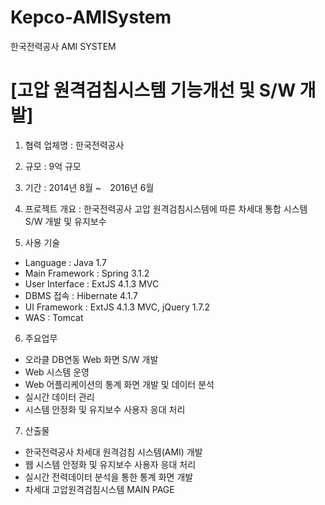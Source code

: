 

# Kepco-AMISystem
한국전력공사 AMI SYSTEM


# [고압 원격검침시스템 기능개선 및 S/W 개발]

1. 협력 업체명 : 한국전력공사
2. 규모 : 9억 규모
3. 기간 : 2014년 8월 ~　2016년 6월
4. 프로젝트 개요 : 한국전력공사 고압 원격검침시스템에 따른 차세대 통합 시스템 S/W 개발 및 유지보수

5. 사용 기술 
* Language : Java 1.7
* Main Framework : Spring 3.1.2
* User Interface : ExtJS 4.1.3 MVC
* DBMS 접속 : Hibernate 4.1.7
* UI Framework : ExtJS 4.1.3 MVC, jQuery 1.7.2
* WAS : Tomcat

6. 주요업무
* 오라클 DB연동 Web 화면 S/W 개발
* Web 시스템 운영
* Web 어플리케이션의 통계 화면 개발 및 데이터 분석
* 실시간 데이터 관리
* 시스템 안정화 및 유지보수 사용자 응대 처리

7. 산출물
* 한국전력공사 차세대 원격검침 시스템(AMI) 개발
* 웹 시스템 안정화 및 유지보수 사용자 응대 처리
* 실시간 전력데이터 분석을 통한 통계 화면 개발
* 차세대 고압원격검침시스템 MAIN PAGE
